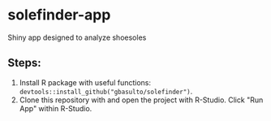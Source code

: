 # solefinder-app
Shiny app designed to analyze shoesoles

## Steps:

1. Install R package with useful functions: `devtools::install_github("gbasulto/solefinder")`.
2. Clone this repository with and open the project with R-Studio. Click "Run App" within R-Studio.